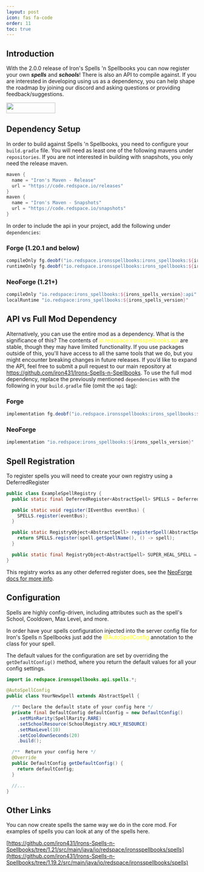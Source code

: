 ```yaml
---
layout: post
icon: fas fa-code
order: 11
toc: true
---
```


## Introduction

With the 2.0.0 release of Iron's Spells 'n Spellbooks you can now register your own **_spells_** and **_schools_**!
There is also an API to compile against. If you are interested in developing using us as a dependency, you can help shape
the roadmap by joining our discord and asking questions or providing feedback/suggestions.

<a href="https://discord.gg/TRzEdrndM2"><img src="https://img.shields.io/discord/1104430139275743293.svg?label=&amp;logo=discord&amp;logoColor=ffffff&amp;color=7389D8&amp;labelColor=6A7EC2&amp;style=for-the-badge" alt="" width="129" height="28" /></a>

## Dependency Setup
In order to build against Spells 'n Spellbooks, you need to configure your `build.gradle` file.
You will need as least one of the following mavens under `repositories`. 
If you are not interested in building with snapshots, you only need the release maven.

```groovy
maven {
  name = "Iron's Maven - Release"
  url = "https://code.redspace.io/releases"
}
maven {
  name = "Iron's Maven - Snapshots"
  url = "https://code.redspace.io/snapshots"
}
```
In order to include the api in your project, add the following under `dependencies`:
### Forge (1.20.1 and below)
```groovy
compileOnly fg.deobf("io.redspace.ironsspellbooks:irons_spellbooks:${irons_spells_version}:api")
runtimeOnly fg.deobf("io.redspace.ironsspellbooks:irons_spellbooks:${irons_spells_version}")
```
### NeoForge (1.21+)
```groovy
compileOnly "io.redspace:irons_spellbooks:${irons_spells_version}:api"
localRuntime "io.redspace:irons_spellbooks:${irons_spells_version}"
```
## API vs Full Mod Dependency
Alternatively, you can use the entire mod as a dependency. What is the significance of this?
The contents of <span style="color:yellow">io.redspace.ironsspellbooks.api</span> are stable, though they may have limited functionality. 
If you use packages outside of this, you'll have access to all the same tools that we do, but you might encounter breaking changes in future releases. 
If you’d like to expand the API, feel free to submit a pull request to our main repository at https://github.com/iron431/Irons-Spells-n-Spellbooks. 
To use the full mod dependency, replace the previously mentioned `dependencies` with the following in your `build.gradle` file (omit the `api` tag):
### Forge
```groovy
implementation fg.deobf("io.redspace.ironsspellbooks:irons_spellbooks:${irons_spells_version}")
```
### NeoForge
```groovy
implementation "io.redspace:irons_spellbooks:${irons_spells_version}"
```

## Spell Registration

To register spells you will need to create your own registry using a DeferredRegister

```java
public class ExampleSpellRegistry {
  public static final DeferredRegister<AbstractSpell> SPELLS = DeferredRegister.create(SpellRegistry.SPELL_REGISTRY_KEY, IronsExampleMod.MODID);

  public static void register(IEventBus eventBus) {
    SPELLS.register(eventBus);
  }

  public static RegistryObject<AbstractSpell> registerSpell(AbstractSpell spell) {
    return SPELLS.register(spell.getSpellName(), () -> spell);
  }

  public static final RegistryObject<AbstractSpell> SUPER_HEAL_SPELL = registerSpell(new SuperHealSpell());
}
```
This registry works as any other deferred register does, see the [NeoForge docs for more info](https://docs.neoforged.net/docs/concepts/registries/#deferredregister). 

## Configuration
Spells are highly config-driven, including attributes such as the spell's School, Cooldown, Max Level, and more.

In order have your spells configuration injected into the server config file for Iron's Spells n Spellbooks just add
the <span style="color:yellow">@AutoSpellConfig</span> annotation to the class for your spell.

The default values for the configuration are set by overriding the `getDefaultConfig()` method, where you return the default values for all your config settings.

```java
import io.redspace.ironsspellbooks.api.spells.*;

@AutoSpellConfig
public class YourNewSpell extends AbstractSpell {

  /** Declare the default state of your config here */
  private final DefaultConfig defaultConfig = new DefaultConfig()
    .setMinRarity(SpellRarity.RARE)
    .setSchoolResource(SchoolRegistry.HOLY_RESOURCE)
    .setMaxLevel(10)
    .setCooldownSeconds(20)
    .build();

  /**  Return your config here */
  @Override
  public DefaultConfig getDefaultConfig() {
    return defaultConfig;
  }

  //...
}
```

## Other Links

You can now create spells the same way we do in the core mod. For examples of spells you can look at any of the spells
here.

[https://github.com/iron431/Irons-Spells-n-Spellbooks/tree/1.21/src/main/java/io/redspace/ironsspellbooks/spells](https://github.com/iron431/Irons-Spells-n-Spellbooks/tree/1.19.2/src/main/java/io/redspace/ironsspellbooks/spells)
